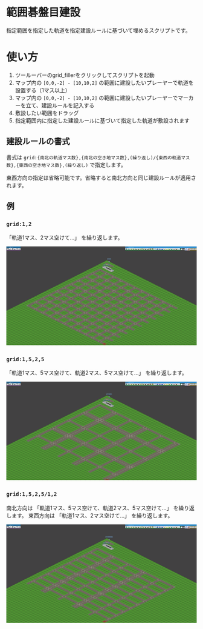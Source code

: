 # 範囲碁盤目建設

指定範囲を指定した軌道を指定建設ルールに基づいて埋めるスクリプトです。

# 使い方

1. ツールーバーのgrid_fillerをクリックしてスクリプトを起動
1. マップ内の `[0,0,-2] - [10,10,2]` の範囲に建設したいプレーヤーで軌道を設置する（1マス以上）
1. マップ内の `[0,0,-2] - [10,10,2]` の範囲に建設したいプレーヤーでマーカーを立て、建設ルールを記入する
1. 敷設したい範囲をドラッグ
1. 指定範囲内に指定した建設ルールに基づいて指定した軌道が敷設されます


## 建設ルールの書式

書式は `grid:{南北の軌道マス数},{南北の空き地マス数},(繰り返し)/{東西の軌道マス数},{東西の空き地マス数},(繰り返し)` で指定します。

東西方向の指定は省略可能です。省略すると南北方向と同じ建設ルールが適用されます。

## 例

### `grid:1,2`

「軌道1マス、2マス空けて…」 を繰り返します。

<img src="doc/1.png">

### `grid:1,5,2,5`

「軌道1マス、5マス空けて、軌道2マス、5マス空けて…」 を繰り返します。

<img src="doc/2.png">

### `grid:1,5,2,5/1,2`

南北方向は 「軌道1マス、5マス空けて、軌道2マス、5マス空けて…」 を繰り返します。
東西方向は 「軌道1マス、2マス空けて…」 を繰り返します。

<img src="doc/3.png">

